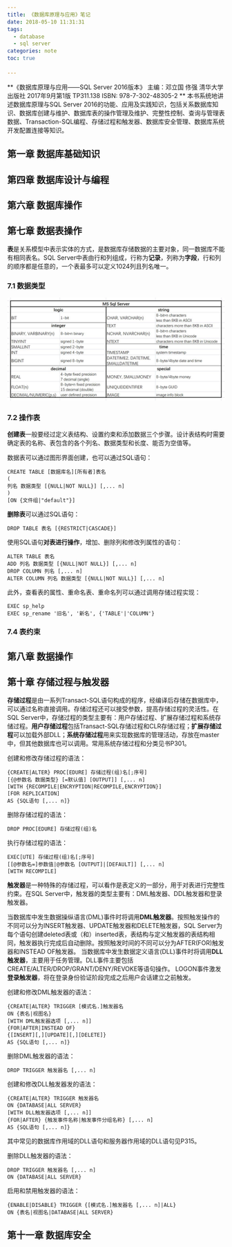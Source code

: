 ```yaml
---
title: 《数据库原理与应用》笔记
date: 2018-05-10 11:31:31
tags:
  - database
  - sql server
categories: note
toc: true

---
```


**《数据库原理与应用——SQL Server 2016版本》 主编：邓立国 佟强 清华大学出版社 2017年9月第1版 TP311.138 ISBN: 978-7-302-48305-2 **
本书系统地讲述数据库原理与SQL Server 2016的功能、应用及实践知识，包括关系数据库知识、数据库创建与维护、数据库表的操作管理及维护、完整性控制、查询与管理表数据、Transaction-SQL编程、存储过程和触发器、数据库安全管理、数据库系统开发配置连接等知识。
<!--more-->
<!-- toc -->

## 第一章 数据库基础知识


<!-- ## 第三章 关系数据库标准语言SQL -->
<!-- **结构化查询语言（Structured Query Language, SQL）**是关系数据库的标准语言，具有集数据查询、数据操作、数据定义和数据控制于一体的强大功能。

| SQL功能 | 动词 |
| :-----: | :--- |
| 数据查询 | SELECT |
| 数据定义 | CREATE、DROP、ALTER |
| 数据操纵 | INSERT、UPDATE、DELETE |
| 数据控制 | GRANT、REVOKE |

支持SQL的RDBMS同样支持关系数据库二级模式结构，外模式对应于视图和部分基本表，模式对应于基本表，内模式对应于存储文件的逻辑结构，其物理结构是任意的，对用户是透明的。各个RDBMS产品在实现标准SQL时有所差别。 -->

<!-- ## 3.1 数据定义
只有拥有DBA权限的用户才能调用创建模式的命令。创建和删除模式的语句：

    CREATE SCHEMA [模式名] AUTHORIZATION 用户名 [SQL语句]

    DROP SCHEMA 模式名 [{RESTRICT|CASCADE}]

基本表的定义和删除 -->

## 第四章 数据库设计与编程

## 第六章 数据库操作

## 第七章 数据表操作
**表**是关系模型中表示实体的方式，是数据库存储数据的主要对象，同一数据库不能有相同表名。SQL Server中表由行和列组成，行称为**记录**，列称为**字段**，行和列的顺序都是任意的，一个表最多可以定义1024列且列名唯一。

### 7.1 数据类型
![data_type](note-database/data_type.JPG)

### 7.2 操作表
**创建表**一般要经过定义表结构、设置约束和添加数据三个步骤。设计表结构时需要确定表的名称、表包含的各个列名、数据类型和长度、能否为空值等。

数据表可以通过图形界面创建，也可以通过SQL语句：

    CREATE TABLE [数据库名][所有者]表名
    (
    列名 数据类型 [{NULL|NOT NULL}] [,... n]
    )
    [ON {文件组|"default"}]

**删除表**可以通过SQL语句：

    DROP TABLE 表名 [{RESTRICT|CASCADE}]

使用SQL语句**对表进行操作**，增加、删除列和修改列属性的语句：

    ALTER TABLE 表名
    ADD 列名 数据类型 [{NULL|NOT NULL}] [,... n]
    DROP COLUMN 列名 [,... n]
    ALTER COLUMN 列名 数据类型 [{NULL|NOT NULL}] [,... n]

此外，查看表的属性、重命名表、重命名列可以通过调用存储过程实现：

    EXEC sp_help
    EXEC sp_rename '旧名', '新名', {'TABLE'|'COLUMN'}

<!-- ### 7.3 操作数据
操作表数据同样可以通过图形界面或SQL语句实现。


 -->

### 7.4 表约束

## 第八章 数据操作


## 第十章 存储过程与触发器

**存储过程**是由一系列Transact-SQL语句构成的程序，经编译后存储在数据库中，可以通过名称直接调用。存储过程还可以接受参数，提高存储过程的灵活性。在SQL Server中，存储过程的类型主要有：用户存储过程、扩展存储过程和系统存储过程。**用户存储过程**包括Transact-SQL存储过程和CLR存储过程；**扩展存储过程**可以加载外部DLL；**系统存储过程**用来实现数据库的管理活动，存放在master中，但其他数据库也可以调用。常用系统存储过程和分类见书P301。

创建和修改存储过程的语法：

    {CREATE|ALTER} PROC[EDURE] 存储过程(组)名[;序号]
    [{@参数名 数据类型} [=默认值] [OUTPUT]] [,... n]
    [WITH {RECOMPILE|ENCRYPTION|RECOMPILE,ENCRYPTION}]
    [FOR REPLICATION]
    AS {SQL语句 [,... n]} 

删除存储过程的语法：

    DROP PROC[EDURE] 存储过程(组)名

执行存储过程的语法：

    EXEC[UTE] 存储过程(组)名[;序号]
    [[@参数名=]参数值|@参数名 [OUTPUT]|[DEFAULT]] [,... n]
    [WITH RECOMPILE]

**触发器**是一种特殊的存储过程，可以看作是表定义的一部分，用于对表进行完整性约束。在SQL Server中，触发器的类型主要有：DML触发器、DDL触发器和登录触发器。

当数据库中发生数据操纵语言(DML)事件时将调用**DML触发器**。按照触发操作的不同可以分为INSERT触发器、UPDATE触发器和DELETE触发器，SQL Server为每个语句创建deleted表或（和）inserted表，表结构与定义触发器的表结构相同，触发器执行完成后自动删除。按照触发时间的不同可以分为AFTER(FOR)触发器和INSTEAD OF触发器。
当数据库中发生数据定义语言(DLL)事件时将调用**DLL触发器**，主要用于任务管理。DLL事件主要包括CREATE/ALTER/DROP/GRANT/DENY/REVOKE等语句操作。
LOGON事件激发**登录触发器**，将在登录身份验证阶段完成之后用户会话建立之前触发。

创建和修改DML触发器的语法：

    {CREATE|ALTER} TRIGGER [模式名.]触发器名
    ON {表名|视图名}
    [WITH DML触发器选项 [,... n]]
    {FOR|AFTER|INSTEAD OF}
    {[INSERT][,][UPDATE][,][DELETE]}
    AS {SQL语句 [,... n]}

删除DML触发器的语法：

    DROP TRIGGER 触发器名 [,... n]

创建和修改DLL触发器发的语法：

    {CREATE|ALTER} TRIGGER 触发器名
    ON {DATABASE|ALL SERVER}
    [WITH DLL触发器选项 [,... n]]
    {FOR|AFTER} {触发事件名称|触发事件分组名称} [,... n]
    AS {SQL语句 [,... n]}
其中常见的数据库作用域的DLL语句和服务器作用域的DLL语句见P315。

删除DLL触发器的语法：

    DROP TRIGGER 触发器名 [,... n]
    ON {DATABASE|ALL SERVER}

启用和禁用触发器的语法：

    {ENABLE|DISABLE} TRIGGER {[模式名.]触发器名 [,... n]|ALL}
    ON {表名|视图名|DATABASE|ALL SERVER}

## 第十一章 数据库安全

